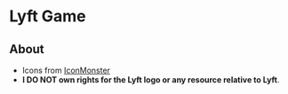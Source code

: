# Lyft Game

## About

* Icons from [IconMonster](http://iconmonstr.com)
* **I DO NOT own rights for the Lyft logo or any resource relative to Lyft**.
